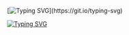 [![Typing SVG](https://readme-typing-svg.demolab.com?font=Helvetica&weight=200&pause=1000&color=85F4F7&background=37FFF600&center=true&vCenter=true&random=true&width=435&height=60&lines=Learning+Data+AI/ML+and+more...+;Always+ready+to+be+a+part+of+the+team.;Want+to+connect+with+me%3F+Me+too.;Low-Level+is+Awesome+(But+I'm+doing+Middle-Level).;Let's+Build+a+Project+Together+(On+Discord%3F).)](https://git.io/typing-svg)

<a href="https://git.io/typing-svg"><img src="https://readme-typing-svg.demolab.com?font=Helvetica&weight=200&size=17&pause=1000&color=F7DEC2&background=37FFF600&center=true&vCenter=true&random=true&width=435&height=60&lines=Eager+to+learn+new+things.;Hope+to+be+a+part+of+the+team.;Best+way+to+feel+guilty+is+to+build+a+project+together.;Exploring+Tech%2C+AI+and+Opportunities+%3A);Middle+Level+-%3E+C%2FC%2B%2B%2FRust%2C+etc.+Low-Level+-%3E+ASM.;Can+aim+for+many+Competitions+if+you+want+to+%3A)" alt="Typing SVG" /></a>
